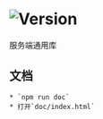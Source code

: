 # ![Version](https://img.shields.io/badge/version-15.225.72-green.svg)

服务端通用库

## 文档
    * `npm run doc`
    * 打开`doc/index.html`